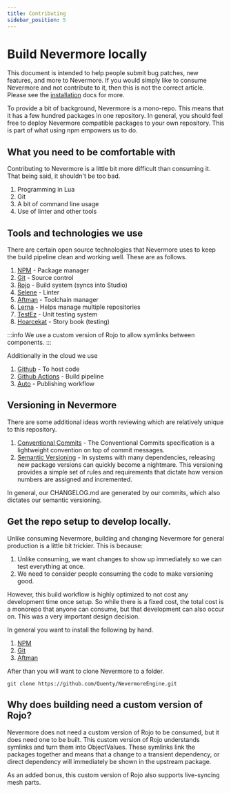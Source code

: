 ```yaml
---
title: Contributing
sidebar_position: 5
---
```


# Build Nevermore locally
This document is intended to help people submit bug patches, new features, and more to Nevermore. If you would simply like to consume Nevermore and not contribute to it, then this is not the correct article. Please see the [installation](/docs/install) docs for more.

To provide a bit of background, Nevermore is a mono-repo. This means that it has a few hundred packages in one repository. In general, you should feel free to deploy Nevermore compatible packages to your own repository. This is part of what using npm empowers us to do.

## What you need to be comfortable with
Contributing to Nevermore is a little bit more difficult than consuming it. That being said, it shouldn't be too bad.

1. Programming in Lua
2. Git
3. A bit of command line usage
4. Use of linter and other tools

## Tools and technologies we use
There are certain open source technologies that Nevermore uses to keep the build pipeline clean and working well. These are as follows.

1. [NPM](https://nodejs.org/en/download) - Package manager
2. [Git](https://git-scm.com/downloads) - Source control
3. [Rojo](https://rojo.space/docs/v7/getting-started/installation/) - Build system (syncs into Studio)
4. [Selene](https://kampfkarren.github.io/selene/roblox.html) - Linter
5. [Aftman](https://github.com/LPGhatguy/aftman) - Toolchain manager
6. [Lerna](https://github.com/lerna/lerna) - Helps manage multiple repositories
7. [TestEz](https://roblox.github.io/testez/) - Unit testing system
8. [Hoarcekat](https://github.com/Kampfkarren/hoarcekat) - Story book (testing)

:::info
We use a custom version of Rojo to allow symlinks between components.
:::

Additionally in the cloud we use

1. [Github](https://github.com/Quenty/NevermoreEngine) - To host code
2. [Github Actions](https://github.com/Quenty/NevermoreEngine/actions) - Build pipeline
3. [Auto](https://intuit.github.io/auto/) - Publishing workflow

## Versioning in Nevermore

There are some additional ideas worth reviewing which are relatively unique to this repository.

1. [Conventional Commits](https://www.conventionalcommits.org/en/v1.0.0/) - The Conventional Commits specification is a lightweight convention on top of commit messages.
2. [Semantic Versioning](https://semver.org/) - In systems with many dependencies, releasing new package versions can quickly become a nightmare. This versioning provides a simple set of rules and requirements that dictate how version numbers are assigned and incremented.

In general, our CHANGELOG.md are generated by our commits, which also dictates our semantic versioning.

## Get the repo setup to develop locally.
Unlike consuming Nevermore, building and changing Nevermore for general production is a little bit trickier. This is because:

1. Unlike consuming, we want changes to show up immediately so we can test everything at once.
2. We need to consider people consuming the code to make versioning good.

However, this build workflow is highly optimized to not cost any development time once setup. So while there is a fixed cost, the total cost is a monorepo that anyone can consume, but that development can also occur on. This was a very important design decision.

In general you want to install the following by hand.

1. [NPM](https://nodejs.org/en/download)
2. [Git](https://git-scm.com/downloads)
3. [Aftman](https://github.com/LPGhatguy/aftman)

After than you will want to clone Nevermore to a folder.

```
git clone https://github.com/Quenty/NevermoreEngine.git
```


## Why does building need a custom version of Rojo?
Nevermore does not need a custom version of Rojo to be consumed, but it does need one to be built. This custom version of Rojo understands symlinks and turn them into ObjectValues. These symlinks link the packages together and means that a change to a transient dependency, or direct dependency will immediately be shown in the upstream package.

As an added bonus, this custom version of Rojo also supports live-syncing mesh parts.